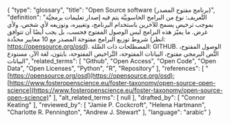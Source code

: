 {
    "type": "glossary",
    "title": "Open Source software (برنامج مفتوح المصدر)",
    "definition": "التَّعريف: نوع من البرامج الحاسوبيَّة يتم فيه إصدار تعليمات برمجيَّة بموجب ترخيص يسمح للآخرين باستخدام البرنامج، وتغييره، وتوزيعه لأي شخص، ولأي غرض.  ما يميّز هذه البرامج ليس الوصول المفتوح فحسب، بل يجب أيضًا أن تتوافق شروط توزيع البرامج مفتوحة المصدر مع 10 معايير محدَّدة (انظر: https://opensource.org/osd).  المصطلحات ذات الصِّلة: GITHUB. الوصول المفتوح، النَّص البرمجي مفتوح، البيانات المفتوحة، التَّراخيص المفتوحة، بايثون، لغة الآر، مستودع البيانات",
    "related_terms": [
        "Github",
        "Open Access",
        "Open Code",
        "Open Data",
        "Open Licenses",
        "Python",
        "R",
        "Repository"
    ],
    "references": [
        "[https://opensource.org/osd](https://opensource.org/osd); [https://www.fosteropenscience.eu/foster-taxonomy/open-source-open-science](https://www.fosteropenscience.eu/foster-taxonomy/open-source-open-science)"
    ],
    "alt_related_terms": [
        null
    ],
    "drafted_by": [
        "Connor Keating"
    ],
    "reviewed_by": [
        "Jamie P. Cockcroft",
        "Helena Hartmann",
        "Charlotte R. Pennington",
        "Andrew J. Stewart"
    ],
    "language": "arabic"
}